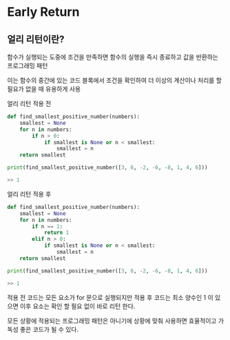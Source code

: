 # Early Return

## 얼리 리턴이란?

함수가 실행되는 도중에 조건을 만족하면 함수의 실행을 즉시 종료하고 값을 반환하는 프로그래밍 패턴

이는 함수의 중간에 있는 코드 블록에서 조건을 확인하여 더 이상의 계산이나 처리를 할 필요가 없을 때 유용하게 사용

얼리 리턴 적용 전

```python
def find_smallest_positive_number(numbers):
    smallest = None
    for n in numbers:
        if n > 0:
            if smallest is None or n < smallest:
                smallest = n
    return smallest

print(find_smallest_positive_number([3, 6, -2, -6, -8, 1, 4, 6]))

>> 1
```

얼리 리턴 적용 후

```python
def find_smallest_positive_number(numbers):
    smallest = None
    for n in numbers:
        if n == 1:
            return 1
        elif n > 0:
            if smallest is None or n < smallest:
                smallest = n
    return smallest

print(find_smallest_positive_number([3, 6, -2, -6, -8, 1, 4, 6]))

>> 1
```

적용 전 코드는 모든 요소가 for 문으로 실행되지만 적용 후 코드는 최소 양수인 1 이 있으면 이후 요소는 확인 할 필요 없이 바로 리턴 한다.

모든 상황에 적용되는 프로그래밍 패턴은 아니기에 상황에 맞춰 사용하면 효율적이고 가독성 좋은 코드가 될 수 있다.

